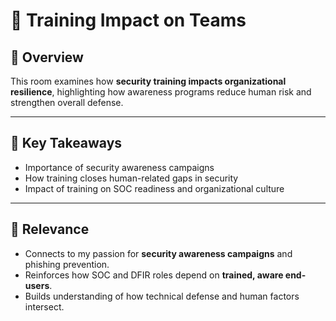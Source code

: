 # 👥 Training Impact on Teams  

## 📘 Overview  
This room examines how **security training impacts organizational resilience**, highlighting how awareness programs reduce human risk and strengthen overall defense.  

---

## 🔑 Key Takeaways  
- Importance of security awareness campaigns  
- How training closes human-related gaps in security  
- Impact of training on SOC readiness and organizational culture  

---

## 🧭 Relevance  
- Connects to my passion for **security awareness campaigns** and phishing prevention.  
- Reinforces how SOC and DFIR roles depend on **trained, aware end-users**.  
- Builds understanding of how technical defense and human factors intersect.  
